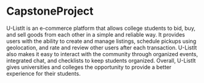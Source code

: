 # CapstoneProject

U-ListIt is an e-commerce platform that allows college students to bid, buy, and sell goods from each other in a simple and reliable way. It provides users with the ability to create and manage listings, schedule pickups using geolocation, and rate and review other users after each transaction. U-ListIt also makes it easy to interact with the community through organized events, integrated chat, and checklists to keep students organized. Overall, U-ListIt gives universities and colleges the opportunity to provide a better experience for their students.
